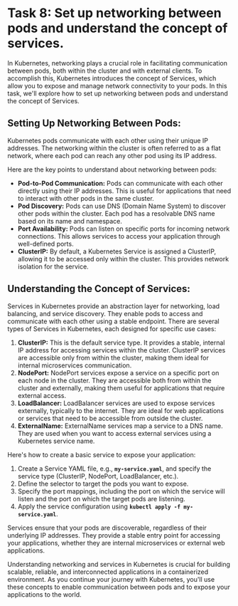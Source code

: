 # Task 8: Set up networking between pods and understand the concept of services.

In Kubernetes, networking plays a crucial role in facilitating communication between pods, both within the cluster and with external clients. To accomplish this, Kubernetes introduces the concept of Services, which allow you to expose and manage network connectivity to your pods. In this task, we'll explore how to set up networking between pods and understand the concept of Services.

## **Setting Up Networking Between Pods:**

Kubernetes pods communicate with each other using their unique IP addresses. The networking within the cluster is often referred to as a flat network, where each pod can reach any other pod using its IP address.

Here are the key points to understand about networking between pods:

- **Pod-to-Pod Communication:** Pods can communicate with each other directly using their IP addresses. This is useful for applications that need to interact with other pods in the same cluster.
- **Pod Discovery:** Pods can use DNS (Domain Name System) to discover other pods within the cluster. Each pod has a resolvable DNS name based on its name and namespace.
- **Port Availability:** Pods can listen on specific ports for incoming network connections. This allows services to access your application through well-defined ports.
- **ClusterIP:** By default, a Kubernetes Service is assigned a ClusterIP, allowing it to be accessed only within the cluster. This provides network isolation for the service.

## **Understanding the Concept of Services:**

Services in Kubernetes provide an abstraction layer for networking, load balancing, and service discovery. They enable pods to access and communicate with each other using a stable endpoint. There are several types of Services in Kubernetes, each designed for specific use cases:

1. **ClusterIP:** This is the default service type. It provides a stable, internal IP address for accessing services within the cluster. ClusterIP services are accessible only from within the cluster, making them ideal for internal microservices communication.
2. **NodePort:** NodePort services expose a service on a specific port on each node in the cluster. They are accessible both from within the cluster and externally, making them useful for applications that require external access.
3. **LoadBalancer:** LoadBalancer services are used to expose services externally, typically to the internet. They are ideal for web applications or services that need to be accessible from outside the cluster.
4. **ExternalName:** ExternalName services map a service to a DNS name. They are used when you want to access external services using a Kubernetes service name.

Here's how to create a basic service to expose your application:

1. Create a Service YAML file, e.g., **`my-service.yaml`**, and specify the service type (ClusterIP, NodePort, LoadBalancer, etc.).
2. Define the selector to target the pods you want to expose.
3. Specify the port mappings, including the port on which the service will listen and the port on which the target pods are listening.
4. Apply the service configuration using **`kubectl apply -f my-service.yaml`**.

Services ensure that your pods are discoverable, regardless of their underlying IP addresses. They provide a stable entry point for accessing your applications, whether they are internal microservices or external web applications.

Understanding networking and services in Kubernetes is crucial for building scalable, reliable, and interconnected applications in a containerized environment. As you continue your journey with Kubernetes, you'll use these concepts to enable communication between pods and to expose your applications to the world.
